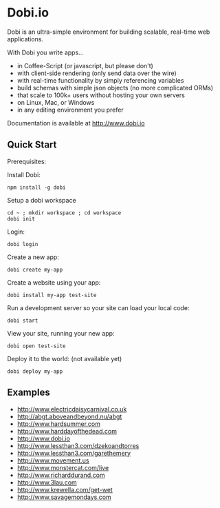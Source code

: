 # Dobi.io

Dobi is an ultra-simple environment for building scalable, real-time web
applications.

With Dobi you write apps...

* in Coffee-Script (or javascript, but please don't)
* with client-side rendering (only send data over the wire)
* with real-time functionality by simply referencing variables
* build schemas with simple json objects (no more complicated ORMs)
* that scale to 100k+ users without hosting your own servers
* on Linux, Mac, or Windows
* in any editing environment you prefer

Documentation is available at http://www.dobi.io

## Quick Start

Prerequisites:

Install Dobi:

    npm install -g dobi

Setup a dobi workspace

    cd ~ ; mkdir workspace ; cd workspace
    dobi init

Login:

    dobi login

Create a new app:

    dobi create my-app

Create a website using your app:

    dobi install my-app test-site

Run a development server so your site can load your local code:

    dobi start

View your site, running your new app:

    dobi open test-site

Deploy it to the world: (not available yet)

    dobi deploy my-app

## Examples

* http://www.electricdaisycarnival.co.uk
* http://abgt.aboveandbeyond.nu/abgt
* http://www.hardsummer.com
* http://www.harddayofthedead.com
* http://www.dobi.io
* http://www.lessthan3.com/dzekoandtorres
* http://www.lessthan3.com/garethemery
* http://www.movement.us
* http://www.monstercat.com/live
* http://www.richarddurand.com
* http://www.3lau.com
* http://www.krewella.com/get-wet
* http://www.savagemondays.com

